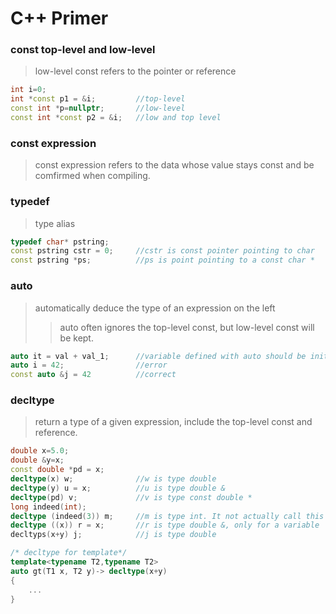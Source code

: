 # C++ Primer  

### const top-level and low-level  
> low-level const refers to the pointer or reference
```C++
int i=0;
int *const p1 = &i;         //top-level
const int *p=nullptr;       //low-level
const int *const p2 = &i;   //low and top level
```

### const expression
> const expression refers to the data whose value stays const and be comfirmed when compiling.

### typedef  
> type alias
```C++
typedef char* pstring;
const pstring cstr = 0;     //cstr is const pointer pointing to char
const pstring *ps;          //ps is point pointing to a const char *
```

### auto  
> automatically deduce the type of an expression on the left
>> auto often ignores the top-level const, but low-level const will be kept.
```C++
auto it = val + val_1;      //variable defined with auto should be initialized.
auto i = 42;                //error
const auto &j = 42          //correct
```

### decltype
> return a type of a given expression, include the top-level const and reference.
```C++
double x=5.0;
double &y=x;
const double *pd = x;
decltype(x) w;              //w is type double
decltype(y) u = x;          //u is type double &
decltype(pd) v;             //v is type const double *
long indeed(int);
decltype (indeed(3)) m;     //m is type int. It not actually call this function.
decltype ((x)) r = x;       //r is type double &, only for a variable
decltyps(x+y) j;            //j is type double

/* decltype for template*/
template<typename T2,typename T2>
auto gt(T1 x, T2 y)-> decltype(x+y)
{
    ...
}
```



